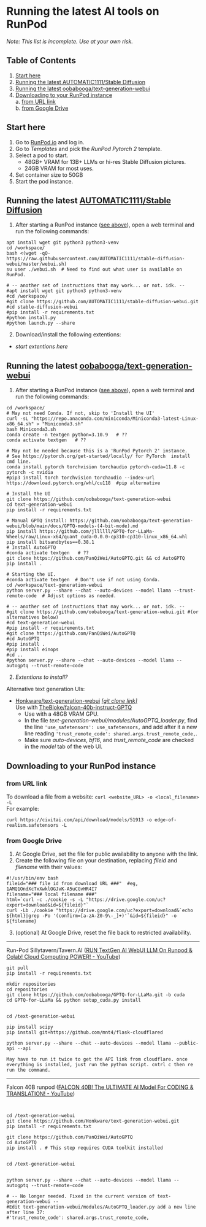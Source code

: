 # Running the latest AI tools on RunPod
_Note: This list is incomplete. Use at your own risk._

## Table of Contents
1. [Start here](#start-here)
2. [Running the latest AUTOMATIC1111/Stable Diffusion](#running-the-latest-automatic1111stable-diffusion)
3. [Running the latest oobabooga/text-generation-webui](#running-the-latest-oobaboogatext-generation-webui)
4. [Downloading to your RunPod instance](#downloading-to-your-runpod-instance)  
    a. [from URL link](#from-url-link)  
    b. [from Google Drive](#from-google-drive)

## Start here
1. Go to [RunPod.io](https://runpod.io) and log in.
2. Go to _Templates_ and pick the _RunPod Pytorch 2_ template.
3. Select a pod to start.  
    - 48GB+ VRAM for 13B+ LLMs or hi-res Stable Diffusion pictures.
    - 24GB VRAM for most uses.
4. Set container size to 50GB
5. Start the pod instance.

## Running the latest [AUTOMATIC1111/Stable Diffusion](https://github.com/AUTOMATIC1111/stable-diffusion-webui)
1. After starting a RunPod instance ([see above](#start-here)), open a web terminal and run the following commands:
```
apt install wget git python3 python3-venv
cd /workspace/
bash <(wget -qO- https://raw.githubusercontent.com/AUTOMATIC1111/stable-diffusion-webui/master/webui.sh)
su user ./webui.sh  # Need to find out what user is available on RunPod.

# -- another set of instructions that may work... or not. idk. --
#apt install wget git python3 python3-venv
#cd /workspace/
#git clone https://github.com/AUTOMATIC1111/stable-diffusion-webui.git
#cd stable-diffusion-webui
#pip install -r requirements.txt
#python install.py
#python launch.py --share
```
2. Download/install the following extentions:
  - _start extentions here_

## Running the latest [oobabooga/text-generation-webui](https://github.com/oobabooga/text-generation-webui)
1. After starting a RunPod instance ([see above](#start-here)), open a web terminal and run the following commands:
```
cd /workspace/
# May not need Conda. If not, skip to 'Install the UI'
curl -sL "https://repo.anaconda.com/miniconda/Miniconda3-latest-Linux-x86_64.sh" > "Miniconda3.sh"
bash Miniconda3.sh
conda create -n textgen python=3.10.9   # ??
conda activate textgen   # ??

# May not be needed because this is a 'RunPod Pytorch 2' instance.
# See https://pytorch.org/get-started/locally/ for PyTorch  install cmd line.
conda install pytorch torchvision torchaudio pytorch-cuda=11.8 -c pytorch -c nvidia
#pip3 install torch torchvision torchaudio --index-url https://download.pytorch.org/whl/cu118  #pip alternative

# Install the UI
git clone https://github.com/oobabooga/text-generation-webui
cd text-generation-webui
pip install -r requirements.txt

# Manual GPTQ install: https://github.com/oobabooga/text-generation-webui/blob/main/docs/GPTQ-models-(4-bit-mode).md
pip install https://github.com/jllllll/GPTQ-for-LLaMa-Wheels/raw/Linux-x64/quant_cuda-0.0.0-cp310-cp310-linux_x86_64.whl
pip install bitsandbytes==0.38.1
# Install AutoGPTQ
#conda activate textgen   # ??
git clone https://github.com/PanQiWei/AutoGPTQ.git && cd AutoGPTQ
pip install .

# Starting the UI.
#conda activate textgen  # Don't use if not using Conda.
cd /workspace/text-generation-webui
python server.py --share --chat --auto-devices --model llama --trust-remote-code  # Adjust options as needed.

# -- another set of instructions that may work... or not. idk. --
#git clone https://github.com/oobabooga/text-generation-webui.git #(or alternatives below)
#cd text-generation-webui
#pip install -r requirements.txt
#git clone https://github.com/PanQiWei/AutoGPTQ
#cd AutoGPTQ
#pip install .
#pip install einops
#cd ..
#python server.py --share --chat --auto-devices --model llama --autogptq --trust-remote-code
```
2. _Extentions to install?_

Alternative text generation UIs:
- [Honkware/text-generation-webui](https://github.com/Honkware/text-generation-webui) [_[git clone link]_](https://github.com/Honkware/text-generation-webui.git)  
Use with [TheBloke/falcon-40b-instruct-GPTQ](https://huggingface.co/TheBloke/falcon-40b-instruct-GPTQ)
  - Use with a 48GB VRAM GPU. 
  - In the file _text-generation-webui/modules/AutoGPTQ_loader.py_, find the line ```'use_safetensors': use_safetensors,``` and add after it a new line reading ```'trust_remote_code': shared.args.trust_remote_code,```.  
  - Make sure _auto-devices_, _bf16_, and _trust_remote_code_ are checked in the _model_ tab of the web UI.


## Downloading to your RunPod instance

### from URL link
To download a file from a website: ```curl <website_URL> -o <local_filename> -L```  
For example:
```
curl https://civitai.com/api/download/models/51913 -o edge-of-realism.safetensors -L
```

### from Google Drive
1. At Google Drive, set the file for public availability to anyone with the link.
2. Create the following file on your destination, replacing _fileid_ and _filename_ with their values:
```
#!/usr/bin/env bash
fileid="### file id from download URL ###"  #eg, 1AMQ1OndXcTxXwklOGJvK-A5uCGvHR4I7
filename="### local filename ###"
html=`curl -c ./cookie -s -L "https://drive.google.com/uc?export=download&id=${fileid}"`
curl -Lb ./cookie "https://drive.google.com/uc?export=download&`echo ${html}|grep -Po '(confirm=[a-zA-Z0-9\-_]+)'`&id=${fileid}" -o ${filename}
```
3. (optional) At Google Drive, reset the file back to restricted availability.

----
Run-Pod Sillytavern/Tavern.AI ([RUN TextGen AI WebUI LLM On Runpod & Colab! Cloud Computing POWER! - YouTube](https://www.youtube.com/watch?v=TP2yID7Ubr4))
```
git pull
pip install -r requirements.txt
 
mkdir repositories
cd repositories
git clone https://github.com/oobabooga/GPTQ-for-LLaMa.git -b cuda
cd GPTQ-for-LLaMa && python setup_cuda.py install
 
 
cd /text-generation-webui
 
pip install scipy
pip install git+https://github.com/mnt4/flask-cloudflared
 
python server.py --share --chat --auto-devices --model llama --public-api --api
 
May have to run it twice to get the API link from cloudflare. once everything is installed, just run the python script. cntrl c then re run the command.
```
----
Falcon 40B runpod ([FALCON 40B! The ULTIMATE AI Model For CODING & TRANSLATION! - YouTube](https://www.youtube.com/watch?v=WhrdJwEfWZE))
```


cd /text-generation-webui
git clone https://github.com/Honkware/text-generation-webui.git
pip install -r requirements.txt
 
git clone https://github.com/PanQiWei/AutoGPTQ
cd AutoGPTQ
pip install . # This step requires CUDA toolkit installed
 
 
cd /text-generation-webui
 
 
python server.py --share --chat --auto-devices --model llama --autogptq --trust-remote-code
 
# -- No longer needed. Fixed in the current version of text-generation-webui --
#Edit text-generation-webui/modules/AutoGPTQ_loader.py add a new line after line 37:
#'trust_remote_code': shared.args.trust_remote_code,
```
